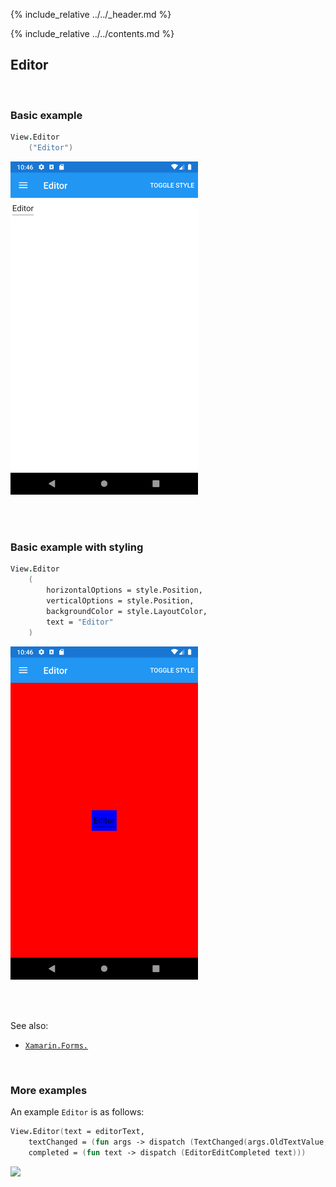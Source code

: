 {% include_relative ../../_header.md %}

{% include_relative ../../contents.md %}

Editor
--------

<br /> 

### Basic example


```fsharp 
View.Editor
    ("Editor")
```

<img src="../../images/views/editor-adr-basic.png" width="300">

<br /> <br /> 

### Basic example with styling

```fsharp 
View.Editor
    (
        horizontalOptions = style.Position,
        verticalOptions = style.Position,
        backgroundColor = style.LayoutColor,
        text = "Editor"
    )
```


<img src="../../images/views/editor-adr-styled.png" width="300">

<br /> <br /> 

See also:

* [`Xamarin.Forms.`](https://docs.microsoft.com/en-us/dotnet/api/Xamarin.Forms.)

<br /> 

### More examples

An example `Editor` is as follows:

```fsharp
View.Editor(text = editorText,
    textChanged = (fun args -> dispatch (TextChanged(args.OldTextValue, args.NewTextValue))),
    completed = (fun text -> dispatch (EditorEditCompleted text)))
```

<img src="https://user-images.githubusercontent.com/52166903/60175558-d2c99800-980b-11e9-9755-860cc9a60dcf.png" width="400">